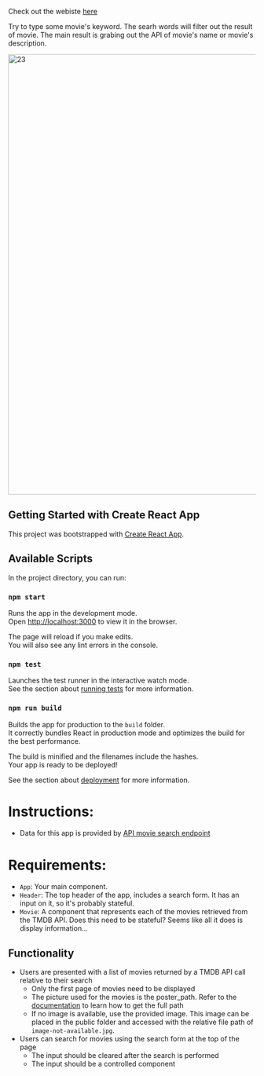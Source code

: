 Check out the webiste [here](https://chows23.github.io/NETFLIX-React/)

Try to type some movie's keyword. The searh words will filter out the result of movie. The main result is grabing out the API of movie's name or movie's description.

<img width="897" alt="23" src="https://user-images.githubusercontent.com/71317442/203139748-370be9ec-47c2-4075-b0d1-eacc700f2e82.png">


## Getting Started with Create React App

This project was bootstrapped with [Create React App](https://github.com/facebook/create-react-app).

## Available Scripts

In the project directory, you can run:

### `npm start`

Runs the app in the development mode.\
Open [http://localhost:3000](http://localhost:3000) to view it in the browser.

The page will reload if you make edits.\
You will also see any lint errors in the console.

### `npm test`

Launches the test runner in the interactive watch mode.\
See the section about [running tests](https://facebook.github.io/create-react-app/docs/running-tests) for more information.

### `npm run build`

Builds the app for production to the `build` folder.\
It correctly bundles React in production mode and optimizes the build for the best performance.

The build is minified and the filenames include the hashes.\
Your app is ready to be deployed!

See the section about [deployment](https://facebook.github.io/create-react-app/docs/deployment) for more information.

# Instructions:

* Data for this app is provided by [API movie search endpoint](https://developers.themoviedb.org/3/search/search-movies)

# Requirements:

* `App`: Your main component.
* `Header`: The top header of the app, includes a search form. It has an input on it, so it's probably stateful.
* `Movie`: A component that represents each of the movies retrieved from the TMDB API. Does this need to be stateful? Seems like all it does is display information...

## Functionality

* Users are presented with a list of movies returned by a TMDB API call relative to their search
   * Only the first page of movies need to be displayed
   * The picture used for the movies is the poster_path. Refer to the [documentation](https://developers.themoviedb.org/3/getting-started/images) to learn how to get the full path
   * If no image is available, use the provided image. This image can be placed in the public folder and accessed with the relative file path of `image-not-available.jpg`.
* Users can search for movies using the search form at the top of the page
   * The input should be cleared after the search is performed
   * The input should be a controlled component
